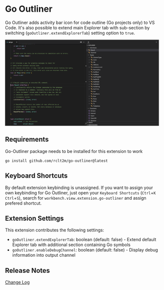 # Go Outliner

Go Outliner adds activity bar icon for code outline (Go projects only) to VS Code. It's also possible to extend main Explorer tab with sub-section by switching (`goOutliner.extendExplorerTab`) setting option to `true`.

![Preview](/images/preview.png "Go Outliner Preview")

## Requirements

Go-Outliner package needs to be installed for this extension to work

    go install github.com/rclt2m/go-outliner@latest

## Keyboard Shortcuts

By default extension keybinding is unassigned. If you want to assign your own keybinding for Go Outliner, just open your `Keyboard Shortcuts` (`Ctrl`+`K` `Ctrl`+`S`), search for `workbench.view.extension.go-outliner` and assign prefered shortcut.

## Extension Settings

This extension contributes the following settings:

* `goOutliner.extendExplorerTab`: boolean (default: false) - Extend default Explorer tab with additional section containing Go symbols
* `goOutliner.enableDebugChannel`: boolean (default: false) - Display debug information into output channel

## Release Notes

[Change Log](CHANGELOG.md)
